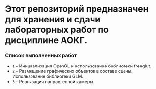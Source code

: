 # Этот репозиторий предназначен для хранения и сдачи лабораторных работ по дисциплине АОКГ.

### Список выполненных работ
 - `1` - Инициализация OpenGL и использование библиотеки freeglut.
 - `2` - Размещение графических объектов в составе сцены. Использование библиотеки GLM.
 - `3` - Реализация направленной камеры.
